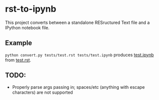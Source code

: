 
# rst-to-ipynb
This project converts between a standalone RESructured Text file and a IPython
notebook file.

## Example
`python convert.py tests/test.rst tests/test.ipynb` produces [test.ipynb] from
[test.rst].

[test.rst]:https://github.com/scottsievert/rst-to-ipynb/blob/master/tests/test.rst
[test.ipynb]:http://nbviewer.ipython.org/github/scottsievert/rst-to-ipynb/blob/master/tests/test.ipynb

## TODO:
* Properly parse args passing in; spaces/etc (anything with escape characters)
  are not supported
